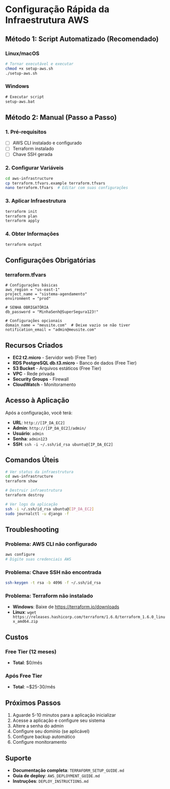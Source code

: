 # Configuração Rápida da Infraestrutura AWS

## Método 1: Script Automatizado (Recomendado)

### Linux/macOS
```bash
# Tornar executável e executar
chmod +x setup-aws.sh
./setup-aws.sh
```

### Windows
```cmd
# Executar script
setup-aws.bat
```

## Método 2: Manual (Passo a Passo)

### 1. Pré-requisitos
- [ ] AWS CLI instalado e configurado
- [ ] Terraform instalado
- [ ] Chave SSH gerada

### 2. Configurar Variáveis
```bash
cd aws-infrastructure
cp terraform.tfvars.example terraform.tfvars
nano terraform.tfvars  # Editar com suas configurações
```

### 3. Aplicar Infraestrutura
```bash
terraform init
terraform plan
terraform apply
```

### 4. Obter Informações
```bash
terraform output
```

## Configurações Obrigatórias

### terraform.tfvars
```hcl
# Configurações básicas
aws_region = "us-east-1"
project_name = "sistema-agendamento"
environment = "prod"

# SENHA OBRIGATÓRIA
db_password = "MinhaSenh@SuperSegura123!"

# Configurações opcionais
domain_name = "meusite.com"  # Deixe vazio se não tiver
notification_email = "admin@meusite.com"
```

## Recursos Criados

- **EC2 t2.micro** - Servidor web (Free Tier)
- **RDS PostgreSQL db.t3.micro** - Banco de dados (Free Tier)
- **S3 Bucket** - Arquivos estáticos (Free Tier)
- **VPC** - Rede privada
- **Security Groups** - Firewall
- **CloudWatch** - Monitoramento

## Acesso à Aplicação

Após a configuração, você terá:
- **URL**: `http://[IP_DA_EC2]`
- **Admin**: `http://[IP_DA_EC2]/admin/`
- **Usuário**: `admin`
- **Senha**: `admin123`
- **SSH**: `ssh -i ~/.ssh/id_rsa ubuntu@[IP_DA_EC2]`

## Comandos Úteis

```bash
# Ver status da infraestrutura
cd aws-infrastructure
terraform show

# Destruir infraestrutura
terraform destroy

# Ver logs da aplicação
ssh -i ~/.ssh/id_rsa ubuntu@[IP_DA_EC2]
sudo journalctl -u django -f
```

## Troubleshooting

### Problema: AWS CLI não configurado
```bash
aws configure
# Digite suas credenciais AWS
```

### Problema: Chave SSH não encontrada
```bash
ssh-keygen -t rsa -b 4096 -f ~/.ssh/id_rsa
```

### Problema: Terraform não instalado
- **Windows**: Baixe de https://terraform.io/downloads
- **Linux**: `wget https://releases.hashicorp.com/terraform/1.6.0/terraform_1.6.0_linux_amd64.zip`

## Custos

### Free Tier (12 meses)
- **Total**: $0/mês

### Após Free Tier
- **Total**: ~$25-30/mês

## Próximos Passos

1. Aguarde 5-10 minutos para a aplicação inicializar
2. Acesse a aplicação e configure seu sistema
3. Altere a senha do admin
4. Configure seu domínio (se aplicável)
5. Configure backup automático
6. Configure monitoramento

## Suporte

- **Documentação completa**: `TERRAFORM_SETUP_GUIDE.md`
- **Guia de deploy**: `AWS_DEPLOYMENT_GUIDE.md`
- **Instruções**: `DEPLOY_INSTRUCTIONS.md`

